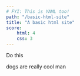 ```yaml
---
# FYI: This is YAML too!
path: "/basic-html-site"
title: "A basic html site"
score:
    html: 4
    css: 3 
---
```


Do this

dogs are really cool man
